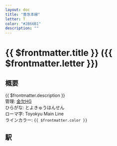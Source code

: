 ```yaml
---
layout: doc
title: "豊急本線"
letter: T
color: "#2B66B1"
description: ""
---
```


# {{ $frontmatter.title }} ({{ $frontmatter.letter }})

## 概要
{{ $frontmatter.description }}  
管理: [金欠HG](/company/kinketsuHG/)  
ひらがな: とよきゅうほんせん  
ローマ字: Toyokyu Main Line  
ラインカラー: <span :style="{backgroundColor: $frontmatter.color, display: 'inline-block', width: '0.75em', height: '0.75em', border: `1px solid #1b1b1f`, marginRight: '0.25em'}" />`{{ $frontmatter.color }}`

## 駅
<Stations />